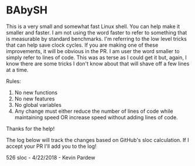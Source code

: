 # BAbySH
This is a very small and somewhat fast Linux shell. You can help make it smaller and faster. I am not using the word faster to refer to something that is measurable by standard benchmarks. I'm referring to the low level tricks that can help save clock cycles. If you are making one of these improvements, it will be obvious in the PR. I am user the word smaller to simply refer to lines of code. This was as terse as I could get it but, again, I know there are some tricks I don't know about that will shave off a few lines at a time.

Rules:
1) No new functions
2) No new features
3) No global variables
3) Any change must either reduce the number of lines of code while maintaining speed OR increase speed without adding lines of code.

Thanks for the help!


The log below will track the changes based on GitHub's sloc calculation. If I accept your PR I'll add you to the log!

526 sloc - 4/22/2018 - Kevin Pardew

